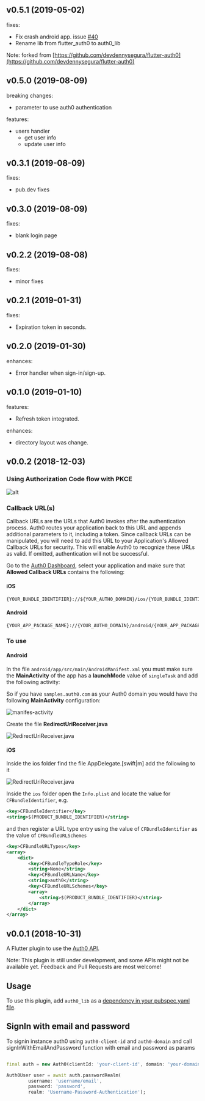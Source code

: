 ## v0.5.1 (2019-05-02)

fixes:

- Fix crash android app. issue [#40](https://github.com/devdennysegura/flutter-auth0/issues/40)
- Rename lib from flutter_auth0 to auth0_lib

Note: forked from [https://github.com/devdennysegura/flutter-auth0](https://github.com/devdennysegura/flutter-auth0)

## v0.5.0 (2019-08-09)

breaking changes:

- parameter to use auth0 authentication

features:

- users handler
    - get user info
    - update user info

## v0.3.1 (2019-08-09)

fixes:

- pub.dev fixes

## v0.3.0 (2019-08-09)

fixes:

- blank login page

## v0.2.2 (2019-08-08)

fixes:

- minor fixes

## v0.2.1 (2019-01-31)

fixes:

- Expiration token in seconds.

## v0.2.0 (2019-01-30)

enhances:

- Error handler when sign-in/sign-up.

## v0.1.0 (2019-01-10)

features:

- Refresh token integrated.

enhances:

- directory layout was change.

## v0.0.2 (2018-12-03)

### Using Authorization Code flow with PKCE

![alt](screenshots/web-login.png)

### Callback URL(s)

Callback URLs are the URLs that Auth0 invokes after the authentication process. Auth0 routes your application back to this URL and appends additional parameters to it, including a token. Since callback URLs can be manipulated, you will need to add this URL to your Application's Allowed Callback URLs for security. This will enable Auth0 to recognize these URLs as valid. If omitted, authentication will not be successful.

Go to the [Auth0 Dashboard](https://manage.auth0.com/#/applications), select your application and make sure that **Allowed Callback URLs** contains the following:

#### iOS

```text
{YOUR_BUNDLE_IDENTIFIER}://${YOUR_AUTH0_DOMAIN}/ios/{YOUR_BUNDLE_IDENTIFIER}/callback
```

#### Android

```text
{YOUR_APP_PACKAGE_NAME}://{YOUR_AUTH0_DOMAIN}/android/{YOUR_APP_PACKAGE_NAME}/callback
```

### To use

#### Android

In the file `android/app/src/main/AndroidManifest.xml` you must make sure the **MainActivity** of the app has a **launchMode** value of `singleTask` and add the following activity:

So if you have `samples.auth0.com` as your Auth0 domain you would have the following **MainActivity** configuration:

![manifes-activity](screenshots/new-activity.png)

Create the file **RedirectUriReceiver.java**

![RedirectUriReceiver.java](screenshots/receiver.png)

#### iOS

Inside the ios folder find the file AppDelegate.[swift|m] add the following to it

![RedirectUriReceiver.java](screenshots/AppDelegate.png)

Inside the `ios` folder open the `Info.plist` and locate the value for `CFBundleIdentifier`, e.g.

```xml
<key>CFBundleIdentifier</key>
<string>$(PRODUCT_BUNDLE_IDENTIFIER)</string>
```

and then register a URL type entry using the value of `CFBundleIdentifier` as the value of `CFBundleURLSchemes`

```xml
<key>CFBundleURLTypes</key>
<array>
    <dict>
        <key>CFBundleTypeRole</key>
        <string>None</string>
        <key>CFBundleURLName</key>
        <string>auth0</string>
        <key>CFBundleURLSchemes</key>
        <array>
            <string>$(PRODUCT_BUNDLE_IDENTIFIER)</string>
        </array>
    </dict>
</array>
```

## v0.0.1 (2018-10-31)

A Flutter plugin to use the [Auth0 API](https://auth0.com/docs/api/authentication).

Note: This plugin is still under development, and some APIs might not be available yet. Feedback and Pull Requests are most welcome!

## Usage

To use this plugin, add `auth0_lib` as a [dependency in your pubspec.yaml file](https://flutter.io/platform-plugins/).

## SignIn with email and password

To signin instance auth0 using `auth0-client-id` and `auth0-domain` and call signInWithEmailAndPassword function with email and password as params

```dart

final auth = new Auth0(clientId: 'your-client-id', domain: 'your-domain');

Auth0User user = await auth.passwordRealm(
        username: 'username/email',
        password: 'password',
        realm: 'Username-Password-Authentication');
```
